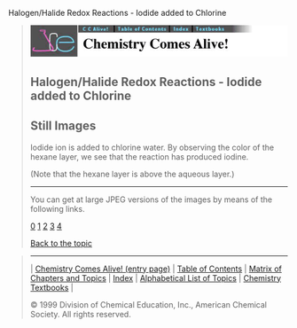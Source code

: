 





 Halogen/Halide Redox Reactions - Iodide added to Chlorine
 



> ![Chemistry Comes Alive!](ccahead.gif)
> 
> 
> 
> 
> 
> 
> 
> 
> 
> ## Halogen/Halide Redox Reactions - Iodide added to Chlorine
> 
> 
> 
> 
> ## Still Images
> 
> 
> 
> 
> 
> 
> 
> 
> 
>  Iodide ion is added to chlorine water. By observing the color of
the hexane layer, we see that the reaction has produced iodine.
>  
> 
> 
> 
>  (Note that the hexane layer is above the aqueous layer.)
>  
> 
> 
> 
> 
> 
> 
> ---
> 
> 
>  You can get at large JPEG versions of the images by means of the following links.
>    
> 
> 
> [0](../../STILLS/HALOGEN/HALOGN3/64JPG48/0.JPG) 
> [1](../../STILLS/HALOGEN/HALOGN3/64JPG48/1.JPG) 
> [2](../../STILLS/HALOGEN/HALOGN3/64JPG48/2.JPG) 
> [3](../../STILLS/HALOGEN/HALOGN3/64JPG48/3.JPG) 
> [4](../../STILLS/HALOGEN/HALOGN3/64JPG48/4.JPG) 
> 
> 
> 
> 
> [Back to the topic](../../MAIN/HALOGEN/PAGE1.HTM)



> ---
> 
> 
>  |
>  [Chemistry Comes Alive! (entry page)](../../INDEX.HTM) 
>  |
>  [Table of Contents](../../CONTENTS.HTM) 
>  |
>  [Matrix of Chapters and Topics](../../MATRIX.HTM) 
>  |
>  [Index](../../WORDS.HTM) 
>  |
>  [Alphabetical List of Topics](../../ALPHATOP.HTM) 
>  |
>  [Chemistry Textbooks](../../BOOKS.HTM) 
>  |
>  
>  © 1999 Division of Chemical Education, Inc.,
American Chemical Society. All rights reserved.





